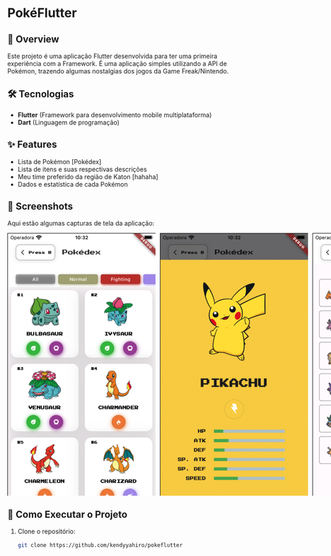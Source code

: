 # PokéFlutter  

## 📱 Overview  
Este projeto é uma aplicação Flutter desenvolvida para ter uma primeira experiência com a Framework. É uma aplicação simples utilizando a API de Pokémon, trazendo algumas nostalgias dos jogos da Game Freak/Nintendo.   

## 🛠️ Tecnologias  
- **Flutter** (Framework para desenvolvimento mobile multiplataforma)  
- **Dart** (Linguagem de programação)   

## ✨ Features  
- Lista de Pokémon [Pokédex]
- Lista de itens e suas respectivas descrições 
- Meu time preferido da região de Katon [hahaha]  
- Dados e estatística de cada Pokémon 

## 🎨 Screenshots  
Aqui estão algumas capturas de tela da aplicação:  

<p style="display: flex; justify-content: space-between; gap: 10px;">
  <img src="assets/screenshots/example1.png" alt="Tela Inicial" width="100%" />
  <img src="assets/screenshots/example2.png" alt="Tela de Login" width="100%" />
  <img src="assets/screenshots/example3.png" alt="Tela de Configurações" width="100%" />
</p>

## 🚀 Como Executar o Projeto  
1. Clone o repositório:  
   ```bash  
   git clone https://github.com/kendyyahiro/pokeflutter  
